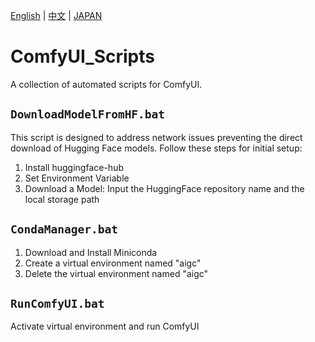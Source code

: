 [English](./README.md) | [中文](./README_CN.md) | [JAPAN](./README_JP.md)

# ComfyUI_Scripts

A collection of automated scripts for ComfyUI.

## `DownloadModelFromHF.bat`

This script is designed to address network issues preventing the direct download of Hugging Face models. Follow these steps for initial setup:

1. Install huggingface-hub
2. Set Environment Variable
3. Download a Model: Input the HuggingFace repository name and the local storage path

## `CondaManager.bat`

1. Download and Install Miniconda
2. Create a virtual environment named "aigc"
3. Delete the virtual environment named "aigc"

## `RunComfyUI.bat`

Activate virtual environment and run ComfyUI